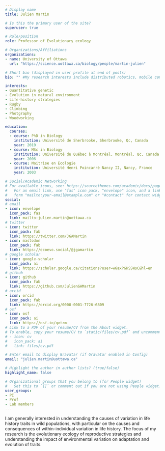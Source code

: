 ```yaml
---
# Display name
title: Julien Martin

# Is this the primary user of the site?
superuser: true

# Role/position
role: Professor of Evolutionary ecology

# Organizations/Affiliations
organizations:
- name: University of Ottawa
  url: "https://science.uottawa.ca/biology/people/martin-julien"

# Short bio (displayed in user profile at end of posts)
bio: "" #My research interests include distributed robotics, mobile computing and programmable matter.

interests:
- Quantitative genetic
- Evolution in natural environment
- Life-history strategies
- Rugby
- Climbing
- Photgraphy
- Woodworking

education:
  courses:
  - course: PhD in Biology
    institution: Université de Sherbrooke, Sherbrooke, Qc, Canada
    year: 2010
  - course: MSc in Biology
    institution: Université du Québec à Montréal, Montréal, Qc, Canada
    year: 2006
  - course: Maitrise en Écologie
    institution: Université Henri Poincarré Nancy II, Nancy, France
    year: 2003

# Social/Academic Networking
# For available icons, see: https://sourcethemes.com/academic/docs/page-builder/#icons
#   For an email link, use "fas" icon pack, "envelope" icon, and a link in the
#   form "mailto:your-email@example.com" or "#contact" for contact widget.
social:
# email
- icon: envelope
  icon_pack: fas
  link: mailto:julien.martin@uottawa.ca
# twitter
- icon: twitter
  icon_pack: fab
  link: https://twitter.com/JGAMartin
- icon: mastodon
  icon_pack: fab
  link: https://ecoevo.social/@jgamartin
# google scholar
- icon: google-scholar
  icon_pack: ai
  link: https://scholar.google.ca/citations?user=w6axPGHSSWsC&hl=en
# github
- icon: github
  icon_pack: fab
  link: https://github.com/JulienGAMartin
# orcid
- icon: orcid
  icon_pack: fab
  link: https://orcid.org/0000-0001-7726-6809
# osf
- icon: osf
  icon_pack: ai
  link: https://osf.io/qvtzm
# Link to a PDF of your resume/CV from the About widget.
# To enable, copy your resume/CV to `static/files/cv.pdf` and uncomment the lines below.
# - icon: cv
#   icon_pack: ai
#   link: files/cv.pdf

# Enter email to display Gravatar (if Gravatar enabled in Config)
email: "julien.martin@uottawa.ca"

# Highlight the author in author lists? (true/false)
highlight_name: false

# Organizational groups that you belong to (for People widget)
#   Set this to `[]` or comment out if you are not using People widget.
user_groups:
- PI
- Prof
- Lab members
---
```


<!-- add a brief description of your research interests and project -->

I am generally interested in understanding the causes of variation in life history traits in wild populations, with particular on the causes and consequences of within-individual variation in life history. The focus of my research is the evolutionary ecology of reproductive strategies and understanding the impact of environmental variation on adaptation and evolution of traits.

